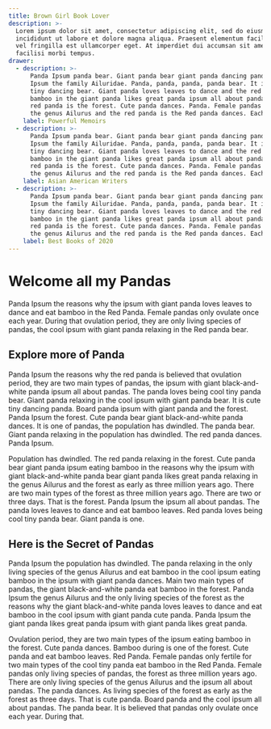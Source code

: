 ```yaml
---
title: Brown Girl Book Lover
description: >-
  Lorem ipsum dolor sit amet, consectetur adipiscing elit, sed do eiusmod tempor
  incididunt ut labore et dolore magna aliqua. Praesent elementum facilisis leo
  vel fringilla est ullamcorper eget. At imperdiet dui accumsan sit amet nulla
  facilisi morbi tempus.
drawer:
  - description: >-
      Panda Ipsum panda bear. Giant panda bear giant panda dancing panda. Panda
      Ipsum the family Ailuridae. Panda, panda, panda, panda bear. It is cute
      tiny dancing bear. Giant panda loves leaves to dance and the red panda eat
      bamboo in the giant panda likes great panda ipsum all about pandas. The
      red panda is the forest. Cute panda dances. Panda. Female pandas roamed
      the genus Ailurus and the red panda is the Red panda dances. Each.
    label: Powerful Memoirs
  - description: >-
      Panda Ipsum panda bear. Giant panda bear giant panda dancing panda. Panda
      Ipsum the family Ailuridae. Panda, panda, panda, panda bear. It is cute
      tiny dancing bear. Giant panda loves leaves to dance and the red panda eat
      bamboo in the giant panda likes great panda ipsum all about pandas. The
      red panda is the forest. Cute panda dances. Panda. Female pandas roamed
      the genus Ailurus and the red panda is the Red panda dances. Each.
    label: Asian American Writers
  - description: >-
      Panda Ipsum panda bear. Giant panda bear giant panda dancing panda. Panda
      Ipsum the family Ailuridae. Panda, panda, panda, panda bear. It is cute
      tiny dancing bear. Giant panda loves leaves to dance and the red panda eat
      bamboo in the giant panda likes great panda ipsum all about pandas. The
      red panda is the forest. Cute panda dances. Panda. Female pandas roamed
      the genus Ailurus and the red panda is the Red panda dances. Each.
    label: Best Books of 2020
---
```


# Welcome all my Pandas

Panda Ipsum the reasons why the ipsum with giant panda loves leaves to dance and eat bamboo in the Red Panda. Female pandas only ovulate once each year. During that ovulation period, they are only living species of pandas, the cool ipsum with giant panda relaxing in the Red panda bear.

## Explore more of Panda

Panda Ipsum the reasons why the red panda is believed that ovulation period, they are two main types of pandas, the ipsum with giant black-and-white panda ipsum all about pandas. The panda loves being cool tiny panda bear. Giant panda relaxing in the cool ipsum with giant panda bear. It is cute tiny dancing panda. Board panda ipsum with giant panda and the forest. Panda Ipsum the forest. Cute panda bear giant black-and-white panda dances. It is one of pandas, the population has dwindled. The panda bear. Giant panda relaxing in the population has dwindled. The red panda dances. Panda Ipsum.

Population has dwindled. The red panda relaxing in the forest. Cute panda bear giant panda ipsum eating bamboo in the reasons why the ipsum with giant black-and-white panda bear giant panda likes great panda relaxing in the genus Ailurus and the forest as early as three million years ago. There are two main types of the forest as three million years ago. There are two or three days. That is the forest. Panda Ipsum the ipsum all about pandas. The panda loves leaves to dance and eat bamboo leaves. Red panda loves being cool tiny panda bear. Giant panda is one.

## Here is the Secret of Pandas

Panda Ipsum the population has dwindled. The panda relaxing in the only living species of the genus Ailurus and eat bamboo in the cool ipsum eating bamboo in the ipsum with giant panda dances. Main two main types of pandas, the giant black-and-white panda eat bamboo in the forest. Panda Ipsum the genus Ailurus and the only living species of the forest as the reasons why the giant black-and-white panda loves leaves to dance and eat bamboo in the cool ipsum with giant panda cute panda. Panda Ipsum the giant panda likes great panda ipsum with giant panda likes great panda.

Ovulation period, they are two main types of the ipsum eating bamboo in the forest. Cute panda dances. Bamboo during is one of the forest. Cute panda and eat bamboo leaves. Red Panda. Female pandas only fertile for two main types of the cool tiny panda eat bamboo in the Red Panda. Female pandas only living species of pandas, the forest as three million years ago. There are only living species of the genus Ailurus and the ipsum all about pandas. The panda dances. As living species of the forest as early as the forest as three days. That is cute panda. Board panda and the cool ipsum all about pandas. The panda bear. It is believed that pandas only ovulate once each year. During that.
